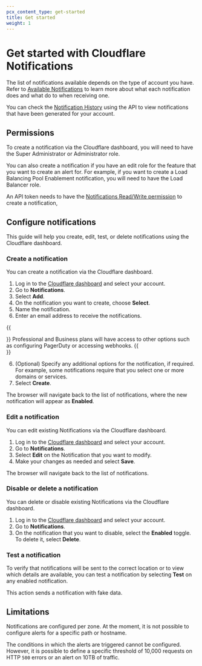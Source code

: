 ```yaml
---
pcx_content_type: get-started
title: Get started
weight: 1
---
```


# Get started with Cloudflare Notifications

The list of notifications available depends on the type of account you have. Refer to [Available Notifications](/notifications/notification-available/) to learn more about what each notification does and what do to when receiving one.

You can check the [Notification History](/notifications/notification-history/) using the API to view notifications that have been generated for your account.

## Permissions

To create a notification via the Cloudflare dashboard, you will need to have the Super Administrator or Administrator role. 

You can also create a notification if you have an edit role for the feature that you want to create an alert for. For example, if you want to create a Load Balancing Pool Enablement notification, you will need to have the Load Balancer role.

An API token needs to have the [Notifications Read/Write permission](https://developers.cloudflare.com/fundamentals/api/reference/permissions/) to create a notification,

## Configure notifications

This guide will help you create, edit, test, or delete notifications using the Cloudflare dashboard.

### Create a notification

You can create a notification via the Cloudflare dashboard. 

1. Log in to the [Cloudflare dashboard](https://dash.cloudflare.com/login) and select your account.
2. Go to **Notifications**.
3. Select **Add**.
3. On the notification you want to create, choose **Select**.
4. Name the notification.
5. Enter an email address to receive the notifications.

{{<Aside type="note">}}
Professional and Business plans will have access to other options such as configuring PagerDuty or accessing webhooks.
{{</Aside>}}

6. (Optional) Specify any additional options for the notification, if required. For example, some notifications require that you select one or more domains or services.
7. Select **Create**.

The browser will navigate back to the list of notifications, where the new notification will appear as **Enabled**.

### Edit a notification

You can edit existing Notifications via the Cloudflare dashboard. 

1. Log in to the [Cloudflare dashboard](https://dash.cloudflare.com/login) and select your account.
2. Go to **Notifications**.
3. Select **Edit** on the Notification that you want to modify.
4. Make your changes as needed and select **Save**.

The browser will navigate back to the list of notifications.

### Disable or delete a notification 

You can delete or disable existing Notifications via the Cloudflare dashboard. 

1. Log in to the [Cloudflare dashboard](https://dash.cloudflare.com/login) and select your account.
2. Go to **Notifications**.
3. On the notification that you want to disable, select the **Enabled** toggle. To delete it, select **Delete**.

### Test a notification

To verify that notifications will be sent to the correct location or to view which details are available, you can test a notification by selecting **Test** on any enabled notification.

This action sends a notification with fake data.

## Limitations 

Notifications are configured per zone. At the moment, it is not possible to configure alerts for a specific path or hostname.

The conditions in which the alerts are triggered cannot be configured. However, it is possible to define a specific threshold of 10,000 requests on HTTP `500` errors or an alert on 10TB of traffic.